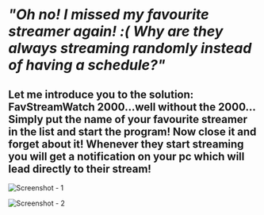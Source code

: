 
# *"Oh no! I missed my favourite streamer again! :( Why are they always streaming randomly instead of having a schedule?"*

## Let me introduce you to the solution: FavStreamWatch 2000...well without the 2000... Simply put the name of your favourite streamer in the list and start the program! Now close it and forget about it! Whenever they start streaming you will get a notification on your pc which will lead directly to their stream!

![Screenshot - 1](https://i.imgur.com/7dmyju7.png)


![Screenshot - 2](https://i.imgur.com/qzdXbBT.png)
